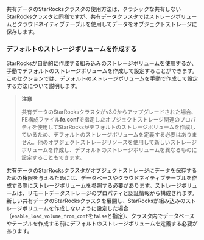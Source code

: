 共有データのStarRocksクラスタの使用方法は、クラシックな共有しないStarRocksクラスタと同様ですが、共有データクラスタではストレージボリュームとクラウドネイティブテーブルを使用してデータをオブジェクトストレージに保存します。

### デフォルトのストレージボリュームを作成する

StarRocksが自動的に作成する組み込みのストレージボリュームを使用するか、手動でデフォルトのストレージボリュームを作成して設定することができます。このセクションでは、デフォルトのストレージボリュームを手動で作成して設定する方法について説明します。

> **注意**
>
> 共有データのStarRocksクラスタがv3.0からアップグレードされた場合、FE構成ファイル**fe.conf**で指定したオブジェクトストレージ関連のプロパティを使用してStarRocksがデフォルトのストレージボリュームを作成しているため、デフォルトのストレージボリュームを定義する必要はありません。他のオブジェクトストレージリソースを使用して新しいストレージボリュームを作成し、デフォルトのストレージボリュームを異なるものに設定することもできます。

共有データのStarRocksクラスタがオブジェクトストレージにデータを保存するための権限を与えるためには、データベースやクラウドネイティブテーブルを作成する際にストレージボリュームを参照する必要があります。ストレージボリュームは、リモートデータストレージのプロパティと認証情報から構成されます。新しい共有データのStarRocksクラスタを展開し、StarRocksが組み込みのストレージボリュームを作成しないように設定した場合（`enable_load_volume_from_conf`を`false`と指定）、クラスタ内でデータベースやテーブルを作成する前にデフォルトのストレージボリュームを定義する必要があります。
